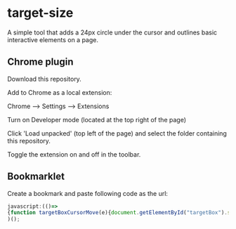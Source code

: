 # target-size

A simple tool that adds a 24px circle under the cursor and outlines basic interactive elements on a page.

## Chrome plugin

Download this repository.

Add to Chrome as a local extension:

Chrome --> Settings --> Extensions

Turn on Developer mode (located at the top right of the page)

Click 'Load unpacked' (top left of the page) and select the folder containing this repository.

Toggle the extension on and off in the toolbar.


## Bookmarklet

Create a bookmark and paste following code as the url:

```javascript
javascript:(()=>
{function targetBoxCursorMove(e){document.getElementById("targetBox").style.top=e.clientY-10+"px",document.getElementById("targetBox").style.left=e.clientX-10+"px"}var targetBox,style;document.getElementById("targetBox")?(document.getElementById("targetBox").remove(),document.getElementById("targetStyles").remove(),document.removeEventListener("mousemove",targetBoxCursorMove)):((targetBox=document.createElement("div")).id="targetBox",targetBox.style.cssText="width:22px;height:22px;border:1px solid red;border-radius:50%;background:rgba(255,0,0,0.1);position:fixed;transition:transform 0.23s;pointer-events:none;z-index:999999;",document.body.appendChild(targetBox),document.addEventListener("mousemove",targetBoxCursorMove),(style=document.createElement("style")).id="targetStyles",style.appendChild(document.createTextNode("a, button {outline:1px dashed gray!important;outline-offset:-1px!important}")),document.head.appendChild(style))}
)();
```
